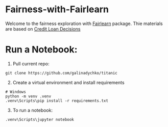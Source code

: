 # Fairness-with-Fairlearn

Welcome to the fairness exploration with [Fairlearn](https://fairlearn.org/) package.
Thie materials are based on [Credit Loan Decisions](https://fairlearn.org/v0.10/auto_examples/plot_credit_loan_decisions.html#sphx-glr-auto-examples-plot-credit-loan-decisions-py)


# Run a Notebook:

1. Pull current repo:
```buildoutcfg
git clone https://github.com/galinadychko/titanic
```
2. Create a virtual environment and install requirements
```
# Windows
python -m venv .venv
.venv\Scripts\pip install -r requirements.txt
```
3. To run a notebook:
```
.venv\Scripts\jupyter notebook
```
